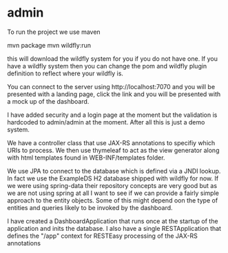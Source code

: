 # admin

To run the project we use maven

mvn package
mvn wildfly:run

this will download the wildfly system for you if you do not have one. If you have a wildfly system then you can change the pom
and wildfly plugin definition to reflect where your wildfly is.

You can connect to the server using http://localhost:7070 and you will be presented with a landing page, click the link and you will be 
presented with a mock up of the dashboard.

I have added security and a login page at the moment but the validation is hardcoded to admin/admin at the moment. After all this
is just a demo system.

We have a controller class that use JAX-RS annotations to specifiy which URIs to process. We then use thymeleaf to act as the view generator
along with html templates found in WEB-INF/templates folder.

We use JPA to connect to the database which is defined via a JNDI lookup. In fact we use the ExampleDS H2 database shipped with wildfly for now.
If we were using spring-data their repository concepts are very good but as we are not using spring at all I want to see if we can 
provide a fairly simple approach to the entity objects. Some of this might depend oon the type of entities and queries likely to be invoked 
by the dashboard.

I have created a DashboardApplication that runs once at the startup of the application and inits the database.
I also have a single RESTApplication that defines the "/app" context for RESTEasy processing of the JAX-RS annotations
